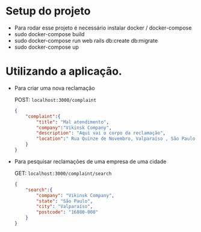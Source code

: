 # Setup do projeto
- Para rodar esse projeto é necessário instalar docker / docker-compose 
- sudo docker-compose build
- sudo docker-compose run web rails db:create db:migrate
- sudo docker-compose  up

# Utilizando a aplicação.

* Para criar uma nova reclamação

	POST: `localhost:3000/complaint`

	```json
	{
		"complaint":{
			"title": "Mal atendimento",
			"company":"Vikinsk Company",
			"description": "Aqui vai o corpo da reclamação",
			"location":" Rua Quinze de Novembro, Valparaíso , São Paulo "
		}
	}
	```


* Para pesquisar reclamações de uma empresa de uma cidade

	GET: `localhost:3000/complaint/search`
	```json
	{
		"search":{
			"company": "Vikinsk Company",
			"state": "São Paulo",
			"city": "Valparaíso",
			"postcode": "16880-000"
		}
	}
	```

